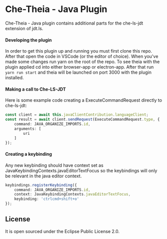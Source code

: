 # Che-Theia - Java Plugin

Che-Theia - Java plugin contains additional parts for the che-ls-jdt extension of jdt.ls.

#### Developing the plugin

In order to get this plugin up and running you must first clone this repo. After that open the code in VSCode (or the editor of choice). When you've made some changes run yarn on the root of the repo. To see theia with the plugin applied cd into either browser-app or electron-app. After that run ```yarn run start``` and theia will be launched on port 3000 with the plugin installed.


#### Making a call to Che-LS-JDT

Here is some example code creating a ExecuteCommandRequest directly to che-ls-jdt:

```typescript
const client = await this.javaClientContribution.languageClient;
const result = await client.sendRequest(ExecuteCommandRequest.type, {
    command: JAVA_ORGANIZE_IMPORTS.id,
    arguments: [
        uri
    ]
});
```

#### Creating a keybinding

Any new keybinding should have context set as JavaKeybindingContexts.javaEditorTextFocus so the keybindings will only be relevant in the java editor context.

```typescript
keybindings.registerKeybinding({
    command: JAVA_ORGANIZE_IMPORTS.id,
    context: JavaKeybindingContexts.javaEditorTextFocus,
    keybinding: 'ctrlcmd+shift+o'
});
```

## License
It is open sourced under the Eclipse Public License 2.0.
